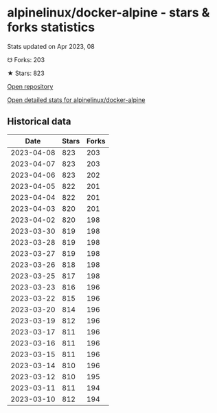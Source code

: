# alpinelinux/docker-alpine - stars & forks statistics

Stats updated on Apr 2023, 08

☋ Forks: 203

★ Stars: 823

[Open repository](https://github.com/alpinelinux/docker-alpine)

[Open detailed stats for alpinelinux/docker-alpine](https://reviewgithub.com/rep/alpinelinux/docker-alpine)

## Historical data
| Date | Stars | Forks |
|------|-------|-------|
| 2023-04-08 | 823 | 203 | 
| 2023-04-07 | 823 | 203 | 
| 2023-04-06 | 823 | 202 | 
| 2023-04-05 | 822 | 201 | 
| 2023-04-04 | 822 | 201 | 
| 2023-04-03 | 820 | 201 | 
| 2023-04-02 | 820 | 198 | 
| 2023-03-30 | 819 | 198 | 
| 2023-03-28 | 819 | 198 | 
| 2023-03-27 | 819 | 198 | 
| 2023-03-26 | 818 | 198 | 
| 2023-03-25 | 817 | 198 | 
| 2023-03-23 | 816 | 196 | 
| 2023-03-22 | 815 | 196 | 
| 2023-03-20 | 814 | 196 | 
| 2023-03-19 | 812 | 196 | 
| 2023-03-17 | 811 | 196 | 
| 2023-03-16 | 811 | 196 | 
| 2023-03-15 | 811 | 196 | 
| 2023-03-14 | 810 | 196 | 
| 2023-03-12 | 810 | 195 | 
| 2023-03-11 | 811 | 194 | 
| 2023-03-10 | 812 | 194 | 

